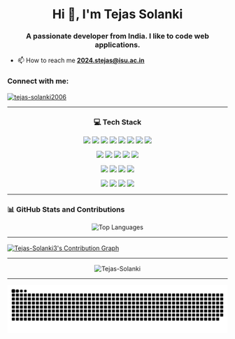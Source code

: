 <h1 align="center">Hi 👋, I'm Tejas Solanki</h1>
<h3 align="center">A passionate developer from India. I like to code web applications.</h3>

- 📫 How to reach me **2024.stejas@isu.ac.in**

<h3 align="left">Connect with me:</h3>
<p align="left">
<a href="https://linkedin.com/in/tejas-solanki2006" target="blank"><img align="center" src="https://raw.githubusercontent.com/rahuldkjain/github-profile-readme-generator/master/src/images/icons/Social/linked-in-alt.svg" alt="tejas-solanki2006" height="30" width="40" /></a>
</p>

---

<h3 align="center">💻 Tech Stack</h3>

<p align="center">
  <!-- Languages -->
  <img src="https://img.shields.io/badge/C-00599C?style=for-the-badge&logo=c&logoColor=white" />
  <img src="https://img.shields.io/badge/C++-00599C?style=for-the-badge&logo=c%2B%2B&logoColor=white" />
  <img src="https://img.shields.io/badge/Python-3776AB?style=for-the-badge&logo=python&logoColor=white" />
  <img src="https://img.shields.io/badge/Java-ED8B00?style=for-the-badge&logo=openjdk&logoColor=white" />
  <img src="https://img.shields.io/badge/JavaScript-F7DF1E?style=for-the-badge&logo=javascript&logoColor=black" />
  <img src="https://img.shields.io/badge/TypeScript-3178C6?style=for-the-badge&logo=typescript&logoColor=white" />
  <img src="https://img.shields.io/badge/HTML5-E34F26?style=for-the-badge&logo=html5&logoColor=white" />
  <img src="https://img.shields.io/badge/CSS3-1572B6?style=for-the-badge&logo=css3&logoColor=white" />
</p>

<p align="center">
  <!-- Dev Tools -->
  <img src="https://img.shields.io/badge/Git-F05032?style=for-the-badge&logo=git&logoColor=white" />
  <img src="https://img.shields.io/badge/GitHub-181717?style=for-the-badge&logo=github&logoColor=white" />
  <img src="https://img.shields.io/badge/VSCode-007ACC?style=for-the-badge&logo=visualstudiocode&logoColor=white" />
  <img src="https://img.shields.io/badge/Postman-FF6C37?style=for-the-badge&logo=postman&logoColor=white" />
  <img src="https://img.shields.io/badge/Notion-000000?style=for-the-badge&logo=notion&logoColor=white" />
</p>

<p align="center">
  <!-- UI/UX & Design -->
  <img src="https://img.shields.io/badge/Figma-F24E1E?style=for-the-badge&logo=figma&logoColor=white" />
  <img src="https://img.shields.io/badge/Blender-F5792A?style=for-the-badge&logo=blender&logoColor=white" />
  <img src="https://img.shields.io/badge/Adobe%20Photoshop-31A8FF?style=for-the-badge&logo=adobephotoshop&logoColor=white" />
  <img src="https://img.shields.io/badge/Adobe%20After%20Effects-9999FF?style=for-the-badge&logo=adobeaftereffects&logoColor=white" />
</p>

<p align="center">
  <!-- Backend & Database -->
  <img src="https://img.shields.io/badge/MySQL-4479A1?style=for-the-badge&logo=mysql&logoColor=white" />
  <img src="https://img.shields.io/badge/MongoDB-47A248?style=for-the-badge&logo=mongodb&logoColor=white" />
  <img src="https://img.shields.io/badge/Node.js-339933?style=for-the-badge&logo=nodedotjs&logoColor=white" />
  <img src="https://img.shields.io/badge/React-20232A?style=for-the-badge&logo=react&logoColor=61DAFB" />
</p>

---


### 📊 GitHub Stats and Contributions


<p align="center">
  <!-- Top Languages -->
  <img src="https://github-readme-stats.vercel.app/api/top-langs/?username=Tejas-Solanki3&layout=compact&theme=react" alt="Top Languages" />
</p>

---

<a href="https://github.com/Tejas-Solanki3/github-readme-activity-graph">
  <img src="https://github-readme-activity-graph.vercel.app/graph?username=Tejas-Solanki3&theme=react-dark" align = "center" alt="Tejas-Solanki3's Contribution Graph" width="900">
</a>



---

<p align="center"><img align="center" src="https://github-readme-streak-stats.herokuapp.com/?user=Tejas-Solanki3&" alt="Tejas-Solanki" /></p>


---

![snake gif](https://github.com/Tejas-Solanki3/Tejas-Solanki3/blob/output/github-snake-dark.svg)




